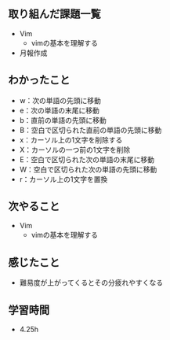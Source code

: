 ## 取り組んだ課題一覧
- Vim
    - vimの基本を理解する
- 月報作成

## わかったこと
- w：次の単語の先頭に移動
- e：次の単語の末尾に移動
- b：直前の単語の先頭に移動
- B：空白で区切られた直前の単語の先頭に移動
- x：カーソル上の1文字を削除する
- X：カーソルの一つ前の1文字を削除
- E：空白で区切られた次の単語の末尾に移動
- W：空白で区切られた次の単語の先頭に移動
- r：カーソル上の1文字を置換

## 次やること
- Vim
    - vimの基本を理解する

## 感じたこと
- 難易度が上がってくるとその分疲れやすくなる

## 学習時間
- 4.25h